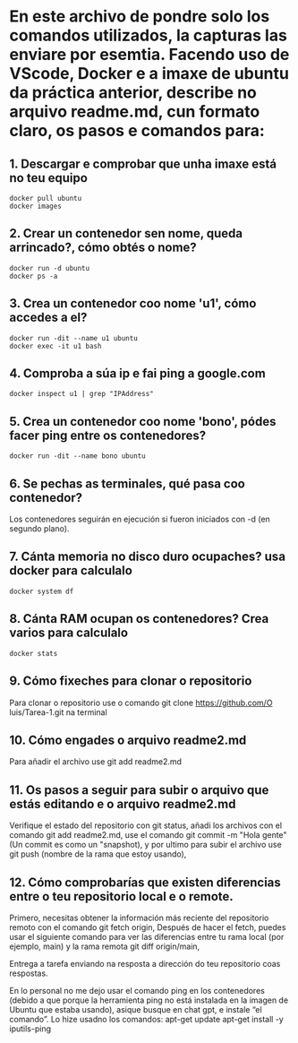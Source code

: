 <h1>En este archivo de pondre solo los comandos utilizados, la capturas las enviare por esemtia.
Facendo uso de VScode, Docker e a imaxe de ubuntu da práctica anterior, describe no arquivo readme.md, cun formato claro, os pasos e comandos para:</h1>
<h2>1. Descargar e comprobar que unha imaxe está no teu equipo</h2>

    docker pull ubuntu
    docker images

<h2>2. Crear un contenedor sen nome, queda arrincado?, cómo obtés o nome?</h2>

    docker run -d ubuntu
    docker ps -a

<h2>3. Crea un contenedor coo nome 'u1', cómo accedes a el?</h2>

    docker run -dit --name u1 ubuntu
    docker exec -it u1 bash

<h2>4. Comproba a súa ip e fai ping a google.com</h2>

    docker inspect u1 | grep "IPAddress"

<h2>5. Crea un contenedor coo nome 'bono', pódes facer ping entre os contenedores?</h2>

    docker run -dit --name bono ubuntu

<h2>6. Se pechas as terminales, qué pasa coo contenedor?</h2>

Los contenedores seguirán en ejecución si fueron iniciados con -d (en segundo plano).

<h2>7. Cánta memoria no disco duro ocupaches? usa docker para calculalo</h2>

    docker system df

<h2>8. Cánta RAM ocupan os contenedores? Crea varios para calculalo</h2>

    docker stats

<h2>9. Cómo fixeches para clonar o repositorio</h2>

Para clonar o repositorio use o comando git clone https://github.com/O luis/Tarea-1.git na terminal

<h2>10. Cómo engades o arquivo readme2.md</h2>

Para añadir el archivo use git add readme2.md

<h2>11. Os pasos a seguir para subir o arquivo que estás editando e o arquivo readme2.md</h2>

Verifique el estado del repositorio con git status, añadi los archivos con el comando git add readme2.md, use el comando git commit -m "Hola gente"(Un commit es como un "snapshot), y por ultimo para subir el archivo use git push  (nombre de la rama que estoy usando), 

<h2>12. Cómo comprobarías que existen diferencias entre o teu repositorio local e o remote.</h2>

Primero, necesitas obtener la información más reciente del repositorio remoto con el comando git fetch origin, Después de hacer el fetch, puedes usar el siguiente comando para ver las diferencias entre tu rama local (por ejemplo, main) y la rama remota git diff origin/main, 


Entrega a tarefa enviando na resposta a dirección do teu repositorio coas respostas.

En lo personal no me dejo usar el comando ping en los contenedores (debido a que porque la herramienta ping no está instalada en la imagen de Ubuntu que estaba usando), asique busque en chat gpt, e instale “el comando”. Lo hize usadno los comandos:
    apt-get update
    apt-get install -y iputils-ping

